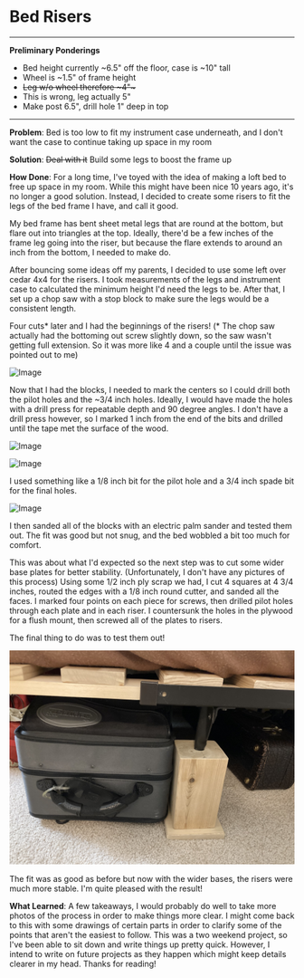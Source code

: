# Bed Risers
---
**Preliminary Ponderings**
- Bed height currently ~6.5" off the floor, case is ~10" tall
- Wheel is ~1.5" of frame height
- ~~Leg w/o wheel therefore ~4"~~~
- This is wrong, leg actually 5"
- Make post 6.5", drill hole 1" deep in top

---

**Problem**: Bed is too low to fit my instrument case underneath, and I don't want the case to continue taking up space in my room

**Solution**: ~~Deal with it~~ Build some legs to boost the frame up

**How Done**: For a long time, I've toyed with the idea of making a loft bed to free up space in my room. While this might have been nice 10 years ago, it's no longer a good solution. Instead, I decided to create some risers to fit the legs of the bed frame I have, and call it good.

My bed frame has bent sheet metal legs that are round at the bottom, but flare out into triangles at the top. Ideally, there'd be a few inches of the frame leg going into the riser, but because the flare extends to around an inch from the bottom, I needed to make do.

After bouncing some ideas off my parents, I decided to use some left over cedar 4x4 for the risers. I took measurements of the legs and instrument case to calculated the minimum height I'd need the legs to be. After that, I set up a chop saw with a stop block to make sure the legs would be a consistent length.  

Four cuts\* later and I had the beginnings of the risers! (\* The chop saw actually had the bottoming out screw slightly down, so the saw wasn't getting full extension. So it was more like 4 and a couple until the issue was pointed out to me)

 ![Image](https://github.com/i-like-crows/The-Index/blob/main/Bed-Riser/Pics/blocks_on_bench.JPG)

 Now that I had the blocks, I needed to mark the centers so I could drill both the pilot holes and the \~3/4 inch holes. Ideally, I would have made the holes with a drill press for repeatable depth and 90 degree angles. I don't have a drill press however, so I marked 1 inch from the end of the bits and drilled until the tape met the surface of the wood.

 ![Image](https://github.com/i-like-crows/The-Index/blob/main/Bed-Riser/Pics/marked_w_pilot.JPG)

 ![Image](https://github.com/i-like-crows/The-Index/blob/main/Bed-Riser/Pics/full_bore.JPG)

 I used something like a 1/8 inch bit for the pilot hole and a 3/4 inch spade bit for the final holes.

 ![Image](https://github.com/i-like-crows/The-Index/blob/main/Bed-Riser/Pics/four_bore.JPG)

 I then sanded all of the blocks with an electric palm sander and tested them out. The fit was good but not snug, and the bed wobbled a bit too much for comfort.

 This was about what I'd expected so the next step was to cut some wider base plates for better stability. (Unfortunately, I don't have any pictures of this process) Using some 1/2 inch ply scrap we had, I cut 4 squares at 4 3/4 inches, routed the edges with a 1/8 inch round cutter, and sanded all the faces. I marked four points on each piece for screws, then drilled pilot holes through each plate and in each riser. I countersunk the holes in the plywood for a flush mount, then screwed all of the plates to risers.

 The final thing to do was to test them out!

 ![Image](https://github.com/i-like-crows/The-Index/blob/main/Bed-Riser/Pics/in_place.JPG?s=100)

The fit was as good as before but now with the wider bases, the risers were much more stable. I'm quite pleased with the result!

**What Learned**: A few takeaways, I would probably do well to take more photos of the process in order to make things more clear. I might come back to this with some drawings of certain parts in order to clarify some of the points that aren't the easiest to follow. This was a two weekend project, so I've been able to sit down and write things up pretty quick. However, I intend to write on future projects as they happen which might keep details clearer in my head. Thanks for reading!
